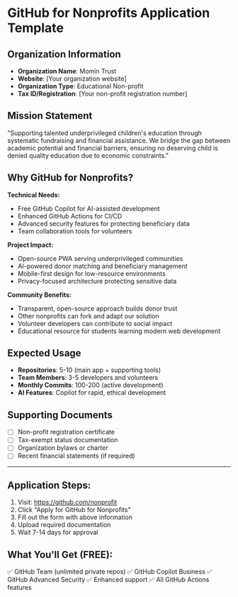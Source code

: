# GitHub for Nonprofits Application Template

## Organization Information
- **Organization Name**: Momin Trust
- **Website**: [Your organization website]
- **Organization Type**: Educational Non-profit
- **Tax ID/Registration**: [Your non-profit registration number]

## Mission Statement
"Supporting talented underprivileged children's education through systematic fundraising and financial assistance. We bridge the gap between academic potential and financial barriers, ensuring no deserving child is denied quality education due to economic constraints."

## Why GitHub for Nonprofits?
**Technical Needs:**
- Free GitHub Copilot for AI-assisted development
- Enhanced GitHub Actions for CI/CD
- Advanced security features for protecting beneficiary data
- Team collaboration tools for volunteers

**Project Impact:**
- Open-source PWA serving underprivileged communities
- AI-powered donor matching and beneficiary management
- Mobile-first design for low-resource environments
- Privacy-focused architecture protecting sensitive data

**Community Benefits:**
- Transparent, open-source approach builds donor trust
- Other nonprofits can fork and adapt our solution
- Volunteer developers can contribute to social impact
- Educational resource for students learning modern web development

## Expected Usage
- **Repositories**: 5-10 (main app + supporting tools)
- **Team Members**: 3-5 developers and volunteers
- **Monthly Commits**: 100-200 (active development)
- **AI Features**: Copilot for rapid, ethical development

## Supporting Documents
- [ ] Non-profit registration certificate
- [ ] Tax-exempt status documentation
- [ ] Organization bylaws or charter
- [ ] Recent financial statements (if required)

---

## Application Steps:
1. Visit: https://github.com/nonprofit
2. Click "Apply for GitHub for Nonprofits"
3. Fill out the form with above information
4. Upload required documentation
5. Wait 7-14 days for approval

## What You'll Get (FREE):
✅ GitHub Team (unlimited private repos)
✅ GitHub Copilot Business
✅ GitHub Advanced Security
✅ Enhanced support
✅ All GitHub Actions features